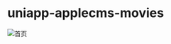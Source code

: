 # uniapp-applecms-movies
![首页][1]


[1]: https://ae04.alicdn.com/kf/H36df0782b47a461d897b436a8fef47ecz.png
